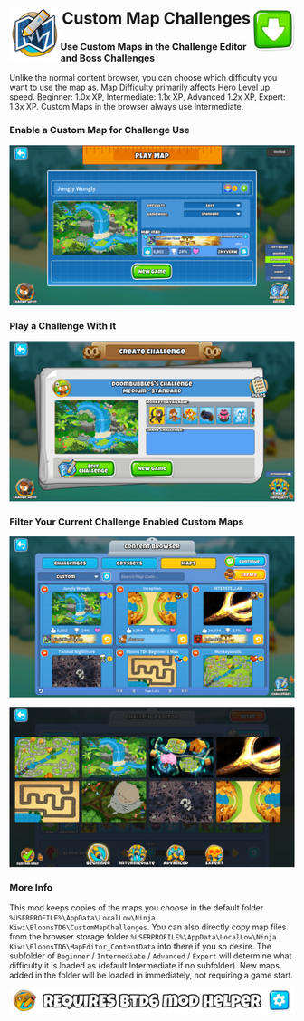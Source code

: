 <h1 align="center">
<a href="https://github.com/doombubbles/custom-map-challenges/releases/latest/download/CustomMapChallenges.dll">
    <img align="left" alt="Icon" height="90" src="Icon.png">
    <img align="right" alt="Download" height="75" src="https://raw.githubusercontent.com/gurrenm3/BTD-Mod-Helper/master/BloonsTD6%20Mod%20Helper/Resources/DownloadBtn.png">
</a>
Custom Map Challenges
</h1>

### Use Custom Maps in the Challenge Editor and Boss Challenges

Unlike the normal content browser, you can choose which difficulty you want to use the map as.
Map Difficulty primarily affects Hero Level up speed.
Beginner: 1.0x XP, Intermediate: 1.1x XP,
Advanced 1.2x XP, Expert: 1.3x XP.
Custom Maps in the browser always use Intermediate.

### Enable a Custom Map for Challenge Use

![Enabling a Map for Challenge Use](Screenshot1.png)

### Play a Challenge With It

![Enabling a Map for Challenge Use](Screenshot2.png)

### Filter Your Current Challenge Enabled Custom Maps

![Filter Your Current Challenge Enabled Maps](Screenshot3.png)

![Filter Your Current Challenge Enabled Maps](Screenshot4.png)

### More Info

This mod keeps copies of the maps you choose in the default folder `%USERPROFILE%\AppData\LocalLow\Ninja Kiwi\BloonsTD6\CustomMapChallenges`.
You can also directly copy map files from the browser storage folder `%USERPROFILE%\AppData\LocalLow\Ninja Kiwi\BloonsTD6\MapEditor_ContentData` into there if you so desire.
The subfolder of `Beginner` / `Intermediate` / `Advanced` / `Expert` will determine what difficulty it is loaded as (default Intermediate if no subfolder).
New maps added in the folder will be loaded in immediately, not requiring a game start.


[![Requires BTD6 Mod Helper](https://raw.githubusercontent.com/gurrenm3/BTD-Mod-Helper/master/banner.png)](https://github.com/gurrenm3/BTD-Mod-Helper#readme)
